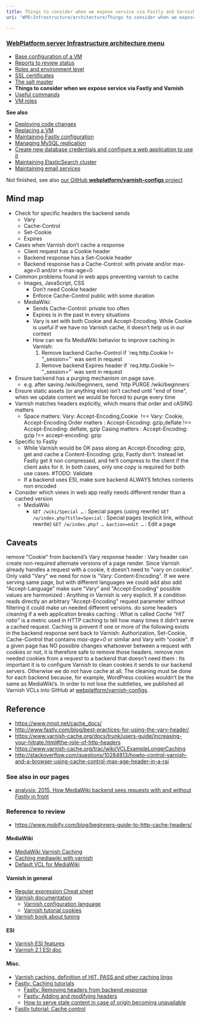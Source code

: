 ```yaml
---
title: Things to consider when we expose service via Fastly and Varnish
uri: 'WPD:Infrastructure/architecture/Things to consider when we expose service via Fastly and Varnish'

---
```

### [WebPlatform server Infrastructure architecture menu](/WPD:Infrastructure/architecture)

-   [Base configuration of a VM](/WPD:Infrastructure/architecture/Base_configuration_of_a_VM)
-   [Reports to review status](/WPD:Infrastructure/architecture/Reports_to_review_status)
-   [Roles and environment level](/WPD:Infrastructure/architecture/Roles_and_environment_level)
-   [SSL certificates](/WPD:Infrastructure/architecture/SSL_certificates)
-   [The salt master](/WPD:Infrastructure/architecture/The_salt_master)
-   **Things to consider when we expose service via Fastly and Varnish**
-   [Useful commands](/WPD:Infrastructure/architecture/Useful_commands)
-   [VM roles](/WPD:Infrastructure/architecture/VM_roles)

**See also**

-   [Deploying code changes](/WPD:Infrastructure/procedures/Deploying_code_changes)
-   [Replacing a VM](/WPD:Infrastructure/procedures/Replacing_a_VM)
-   [Maintaining Fastly configuration](/WPD:Infrastructure/procedures/Maintaining_Varnish_or_Fastly_configuration)
-   [Managing MySQL replication](/WPD:Infrastructure/procedures/Managing_MySQL_replication)
-   [Create new database credentials and configure a web application to use it](/WPD:Infrastructure/procedures/Create_new_database_credentials_configure_a_web_application_to_use_it)
-   [Maintaining ElasticSearch cluster](/WPD:Infrastructure/procedures/Maintaining_ElasticSearch_cluster)
-   [Maintaining email services](/WPD:Infrastructure/procedures/Maintaining_email_services)

Not finished, see also [our GitHub **webplatform/varnish-configs** project](http://github.com/webplatform/varnish-configs)

## Mind map

-   Check for specific headers the backend sends
    -   Vary
    -   Cache-Control
    -   Set-Cookie
    -   Expires
-   Cases when Varnish don’t cache a response
    -   Client request has a Cookie header
    -   Backend response has a Set-Cookie header
    -   Backend response has a Cache-Control: with private and/or max-age=0 and/or s-max-age=0
-   Common problems found in web apps preventing varnish to cache
    -   Images, JavaScript, CSS
        -   Don’t need Cookie header
        -   Enforce Cache-Control public with some duration
    -   MediaWiki:
        -   Sends Cache-Control: private too often
        -   Expires is in the past in every situations
        -   Vary is set with both Cookie and Accept-Encoding. While Cookie is useful if we have no Varnish cache, it doesn’t help us in our context
        -   How can we fix MediaWiki behavior to improve caching in Varnish:
            1.  Remove backend Cache-Control if \`req.http.Cookie !\~ "\_session="\` was sent in request
            2.  Remove backend Expires header if \`req.http.Cookie !\~ "\_session="\` was sent in request
-   Ensure backend has a purging mechanism on page save.
    -   e.g. after saving /wiki/beginners, send \`http PURGE /wiki/beginners\`
-   Ensure static assets (or anything else) isn’t cached until "end of time", when we update content we would be forced to purge every time
-   Varnish matches headers explicitly, which means that order and cASING matters
    -   Space matters: Vary: Accept-Encoding,Cookie  !== Vary: Cookie, Accept-Encoding
         Order matters
        :   Accept-Encoding: gzip,deflate !== Accept-Encoding: deflate, gzip
         Casing matters
        :   Accept-Encoding: gzip !== accept-encoding: gzip
-   Specific to Fastly
    -   While Varnish would be OK pass along an Accept-Encoding: gzip, get and cache a Content-Encoding: gzip, Fastly don't. Instead let Fastly get it non compressed, and he’ll compress to the client if the client asks for it. In both cases, only one copy is required for both use cases. \#TODO: Validate
    -   If a backend uses ESI, make sure backend ALWAYS fetches contents non encoded
-   Consider which views in web app really needs different render than a cached version
    -   MediaWiki
        -    `GET /wiki/Special …`
            :   Special pages (using rewrite)
             `GET /w/index.php?title=Special`
            :   Special pages (explicit link, without rewrite)
             `GET /w/index.php? … &action=edit …`
            :   Edit a page

## Caveats

remove "Cookie" from backend’s Vary response header
:   Vary header can create non-required alternate versions of a page render. Since Varnish already handles a request with a cookie, it doesn’t need to "vary on cookie". Only valid "Vary" we need for now is "Vary: Content-Encoding". If we were serving same page, but with different languages we could add also add "Accept-Language"
make sure "Vary" and "Accept-Encoding" possible values are harmonized
:   Anything in Varnish is very explicit. If a condition reads directly an arbitrary "Accept-Encoding" request parameter without filtering it could make un needed different versions.
do some headers cleaning if a web application breaks caching
:   What is called *Cache "HIT ratio"* is a metric used in HTTP caching to tell how many times it didn’t serve a cached request. Caching is prevent if one or more of the following exists in the backend response sent back to Varnish: Authorization, Set-Cookie, Cache-Control that contains *max-age=0* or similar and Vary with "cookie". If a given page has NO possible changes whatsoever between a request with cookies or not, it is therefore safe to remove those headers.
remove non needed cookies from a request to a backend that doesn’t need them
:   Its important it is to configure Varnish to clean cookies it sends to our backend servers. Otherwise we do not have cache at all. The cleaning must be done for each backend because, for example, WordPress cookies wouldn’t be the same as MediaWiki’s. In order to not lose the subtleties, we published all Varnish VCLs into GitHub at [webplatform/varnish-configs](https://github.com/webplatform/varnish-configs).

## Reference

-   <https://www.mnot.net/cache_docs/>
-   <http://www.fastly.com/blog/best-practices-for-using-the-vary-header/>
-   <https://www.varnish-cache.org/docs/trunk/users-guide/increasing-your-hitrate.html#the-role-of-http-headers>
-   <https://www.varnish-cache.org/trac/wiki/VCLExampleLongerCaching>
-   <http://stackoverflow.com/questions/10284813/howto-control-varnish-and-a-browser-using-cache-control-max-age-header-in-a-rai>

### See also in our pages

-   [analysis; 2015, How MediaWiki backend sees requests with and without *Fastly* in front](/WPD:Infrastructure/analysis/2015-How_MediaWiki_backend_sees_requests_with_or_without_Fastly_in_front)

### Reference to review

-   <https://www.mobify.com/blog/beginners-guide-to-http-cache-headers/>

#### MediaWiki

-   [MediaWiki Varnish Caching](http://www.mediawiki.org/wiki/Manual:Varnish_caching)
-   [Caching mediawiki with varnish](http://labs.creativecommons.org/2011/03/18/caching-mediawiki-with-varnish/)
-   [Default VCL for MediaWiki](https://www.varnish-cache.org/lists/pipermail/varnish-misc/2012-January/021574.html)

#### Varnish in general

-   [Regular expression Cheat sheet](http://kly.no/varnish/regex.txt)
-   [Varnish documentation](https://www.varnish-cache.org/docs/2.1/genindex.html)
    -   [Varnish configuration language](https://www.varnish-cache.org/docs/2.1/tutorial/vcl.html)
    -   [Varnish tutorial cookies](https://www.varnish-cache.org/docs/2.1/tutorial/cookies.html)
-   [Varnish book about tuning](https://www.varnish-software.com/static/book/Tuning.html?highlight=timeout)

#### ESI

-   [Varnish ESI features](https://www.varnish-cache.org/trac/wiki/ESIfeatures)
-   [Varnish 2.1 ESI doc](https://www.varnish-cache.org/docs/2.1/tutorial/esi.html)

#### Misc.

-   [Varnish caching, definition of HIT, PASS and other caching lingo](http://kly.no/posts/2010_01_08__Hitpass_objects_and_Varnish__.rst)
-   [Fastly: Caching tutorials](http://docs.fastly.com/guides/21847086)
    -   [Fastly: Removing headers from backend response](http://docs.fastly.com/guides/21835572/21744408)
    -   [Fastly: Adding and modifying headers](http://docs.fastly.com/guides/21835572/23999817)
    -   [How to serve stale content in case of origin becoming unavailable](http://docs.fastly.com/guides/21847086/22257776)
-   [Fastly tutorial: Cache control](http://docs.fastly.com/guides/21847086/26628787)
